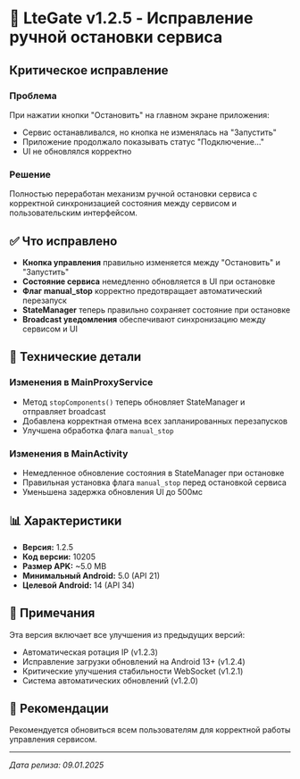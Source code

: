 # 🐛 LteGate v1.2.5 - Исправление ручной остановки сервиса

## Критическое исправление

### Проблема
При нажатии кнопки "Остановить" на главном экране приложения:
- Сервис останавливался, но кнопка не изменялась на "Запустить"
- Приложение продолжало показывать статус "Подключение..."
- UI не обновлялся корректно

### Решение
Полностью переработан механизм ручной остановки сервиса с корректной синхронизацией состояния между сервисом и пользовательским интерфейсом.

## ✅ Что исправлено

- **Кнопка управления** правильно изменяется между "Остановить" и "Запустить"
- **Состояние сервиса** немедленно обновляется в UI при остановке
- **Флаг manual_stop** корректно предотвращает автоматический перезапуск
- **StateManager** теперь правильно сохраняет состояние при остановке
- **Broadcast уведомления** обеспечивают синхронизацию между сервисом и UI

## 🔧 Технические детали

### Изменения в MainProxyService
- Метод `stopComponents()` теперь обновляет StateManager и отправляет broadcast
- Добавлена корректная отмена всех запланированных перезапусков
- Улучшена обработка флага `manual_stop`

### Изменения в MainActivity
- Немедленное обновление состояния в StateManager при остановке
- Правильная установка флага `manual_stop` перед остановкой сервиса
- Уменьшена задержка обновления UI до 500мс

## 📊 Характеристики

- **Версия:** 1.2.5
- **Код версии:** 10205
- **Размер APK:** ~5.0 MB
- **Минимальный Android:** 5.0 (API 21)
- **Целевой Android:** 14 (API 34)

## 📝 Примечания

Эта версия включает все улучшения из предыдущих версий:
- Автоматическая ротация IP (v1.2.3)
- Исправление загрузки обновлений на Android 13+ (v1.2.4)
- Критические улучшения стабильности WebSocket (v1.2.1)
- Система автоматических обновлений (v1.2.0)

## 🎯 Рекомендации

Рекомендуется обновиться всем пользователям для корректной работы управления сервисом.

---

*Дата релиза: 09.01.2025*